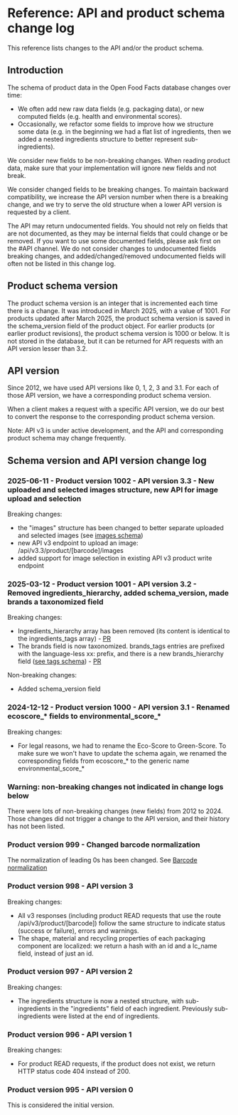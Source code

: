 # Reference: API and product schema change log

This reference lists changes to the API and/or the product schema.

## Introduction

The schema of product data in the Open Food Facts database changes over time:
- We often add new raw data fields (e.g. packaging data), or new computed fields (e.g. health and environmental scores).
- Occasionally, we refactor some fields to improve how we structure some data (e.g. in the beginning we had a flat list of ingredients, then we added a nested ingredients structure to better represent sub-ingredients).

We consider new fields to be non-breaking changes. When reading product data, make sure that your implementation will ignore new fields and not break.

We consider changed fields to be breaking changes. To maintain backward compatibility, we increase the API version number when there is a breaking change, and we try to serve the old structure when a lower API version is requested by a client.

The API may return undocumented fields. You should not rely on fields that are not documented, as they may be internal fields that could change or be removed. If you want to use some documented fields, please ask first on the #API channel. We do not consider changes to undocumented fields breaking changes, and added/changed/removed undocumented fields will often not be listed in this change log.

## Product schema version

The product schema version is an integer that is incremented each time there is a change.
It was introduced in March 2025, with a value of 1001.
For products updated after March 2025, the product schema version is saved in the schema_version field of the product object.
For earlier products (or earlier product revisions), the product schema version is 1000 or below. It is not stored in the database, but it can be returned for API requests with an API version lesser than 3.2.

## API version

Since 2012, we have used API versions like 0, 1, 2, 3 and 3.1.
For each of those API version, we have a corresponding product schema version.

When a client makes a request with a specific API version, we do our best to convert the response to the corresponding product schema version.

Note: API v3 is under active development, and the API and corresponding product schema may change frequently.

## Schema version and API version change log

### 2025-06-11 - Product version 1002 - API version 3.3 - New uploaded and selected images structure, new API for image upload and selection

Breaking changes:
- the "images" structure has been changed to better separate uploaded and selected images (see [images schema](../api/ref/schemas/product_images_v3.yaml))
- new API v3 endpoint to upload an image: /api/v3.3/product/[barcode]/images
- added support for image selection in existing API v3 product write endpoint

### 2025-03-12 - Product version 1001 - API version 3.2 - Removed ingredients_hierarchy, added schema_version, made brands a taxonomized field

Breaking changes:
- Ingredients_hierarchy array has been removed (its content is identical to the ingredients_tags array) - [PR](https://github.com/openfoodfacts/openfoodfacts-server/pull/11615)
- The brands field is now taxonomized. brands_tags entries are prefixed with the language-less xx: prefix, and there is a new brands_hierarchy field ([see tags schema](../api/ref/schemas/product_tags.yaml)) - [PR](https://github.com/openfoodfacts/openfoodfacts-server/pull/11606)

Non-breaking changes:
- Added schema_version field

### 2024-12-12 - Product version 1000 - API version 3.1 - Renamed ecoscore_* fields to environmental_score_*

Breaking changes:
- For legal reasons, we had to rename the Eco-Score to Green-Score. To make sure we won't have to update the schema again, we renamed the corresponding fields from ecoscore_* to the generic name environmental_score_*

### Warning: non-breaking changes not indicated in change logs below

There were lots of non-breaking changes (new fields) from 2012 to 2024. Those changes did not trigger a change to the API version, and their history has not been listed.

### Product version 999 - Changed barcode normalization

The normalization of leading 0s has been changed. See [Barcode normalization](/ref-barcode-normalization.md)

### Product version 998 - API version 3

Breaking changes:
- All v3 responses (including product READ requests that use the route /api/v3/product/[barcode]) follow the same structure to indicate status (success or failure), errors and warnings.
- The shape, material and recycling properties of each packaging component are localized: we return a hash with an id and a lc_name field, instead of just an id.

### Product version 997 - API version 2

Breaking changes:
- The ingredients structure is now a nested structure, with sub-ingredients in the "ingredients" field of each ingredient. Previously sub-ingredients were listed at the end of ingredients.

### Product version 996 - API version 1

Breaking changes:
- For product READ requests, if the product does not exist, we return HTTP status code 404 instead of 200.

### Product version 995 - API version 0

This is considered the initial version.